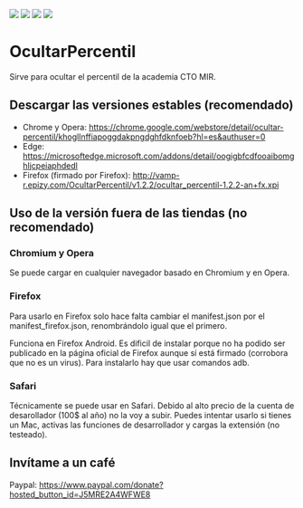 

<a title="Latest release" href="https://chrome.google.com/webstore/detail/ocultar-percentil/khogllnffiapoggdakpngdghfdknfoeb"><img src ="https://img.shields.io/chrome-web-store/v/khogllnffiapoggdakpngdghfdknfoeb"></a>
<a title="Latest release" href="https://chrome.google.com/webstore/detail/ocultar-percentil/khogllnffiapoggdakpngdghfdknfoeb"><img src ="https://img.shields.io/chrome-web-store/stars/khogllnffiapoggdakpngdghfdknfoeb"></a>
<a title="Pre release" href="https://github.com/vamp-r/OcultarPercentil/releases"><img src ="https://img.shields.io/github/release-pre/vamp-r/OcultarPercentil.svg?colorB=brightgreen"></a>
<a title="License: ?" href="https://github.com/vamp-r/OcultarPercentil/blob/master/LICENSE"><img  src="https://img.shields.io/badge/License-CC%20BY--NC--SA%204.0-lightgrey.svg"></a>


# OcultarPercentil
Sirve para ocultar el percentil de la academia CTO MIR. 

## Descargar las versiones estables (recomendado)

- Chrome y Opera: https://chrome.google.com/webstore/detail/ocultar-percentil/khogllnffiapoggdakpngdghfdknfoeb?hl=es&authuser=0
- Edge: 	https://microsoftedge.microsoft.com/addons/detail/oogigbfcdfooaibomghljcpeiaphdedl
- Firefox (firmado por Firefox): http://vamp-r.epizy.com/OcultarPercentil/v1.2.2/ocultar_percentil-1.2.2-an+fx.xpi

## Uso de la versión fuera de las tiendas (no recomendado)
### Chromium y Opera
Se puede cargar en cualquier navegador basado en Chromium y en Opera.
### Firefox
Para usarlo en Firefox solo hace falta cambiar el manifest.json por el manifest_firefox.json, renombrándolo igual que el primero.

Funciona en Firefox Android. Es dificil de instalar porque no ha podido ser publicado en la página oficial de Firefox aunque sí está firmado (corrobora que no es un virus). Para instalarlo hay que usar comandos adb.
### Safari
Técnicamente se puede usar en Safari. Debido al alto precio de la cuenta de desarollador (100$ al año) no la voy a subir. Puedes intentar usarlo si tienes un Mac, activas las funciones de desarrollador y cargas la extensión (no testeado).
## Invítame a un café

Paypal: https://www.paypal.com/donate?hosted_button_id=J5MRE2A4WFWE8

